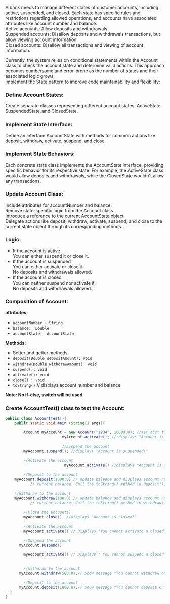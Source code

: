 A bank needs to manage different states of customer accounts, including active, suspended, and closed. Each state has specific rules and restrictions regarding allowed operations, and accounts have associated attributes like account number and balance.  
Active accounts: Allow deposits and withdrawals.  
Suspended accounts: Disallow deposits and withdrawals transactions, but allow viewing account information.  
Closed accounts: Disallow all transactions and viewing of account information.

Currently, the system relies on conditional statements within the Account class to check the account state and determine valid actions. This approach becomes cumbersome and error-prone as the number of states and their associated logic grows.  
Implement the State pattern to improve code maintainability and flexibility:

### Define Account States:
Create separate classes representing different account states: ActiveState, SuspendedState, and ClosedState.

### Implement State Interface:
Define an interface AccountState with methods for common actions like deposit, withdraw, activate, suspend, and close.

### Implement State Behaviors:
Each concrete state class implements the AccountState interface, providing specific behavior for its respective state. For example, the ActiveState class would allow deposits and withdrawals, while the ClosedState wouldn't allow any transactions.

### Update Account Class:
Include attributes for accountNumber and balance.  
Remove state-specific logic from the Account class.  
Introduce a reference to the current AccountState object.  
Delegate actions like deposit, withdraw, activate, suspend, and close to the current state object through its corresponding methods.

### Logic:

- If the account is active  
  You can either suspend it or close it.  
- If the account is suspended  
  You can either activate or close it.  
  No deposits and withdrawals allowed.  
- If the account is closed  
  You can neither suspend nor activate it.  
  No deposits and withdrawals allowed.  

### Composition of Account:
**attributes:**
- `accountNumber : String`
- `balance:  Double`
- `accountState:  AccountState`

**Methods:**
- Setter and getter methods  
- `deposit(Double depositAmount): void`  
- `withdraw(Double withdrawAmount): void`  
- `suspend(): void`  
- `activate(): void`  
- `close() : void`  
- `toString()`   // displays account number and balance

**Note:  No if-else, switch will be used**

### Create AccountTest() class to test the Account:

```java
public class AccountTest(){
	public static void main (String[] args){

  		Account myAccount = new Account("1234", 10000.0); //set acct to active state
                         myAccount.activate(); // displays "Account is already activated!"
  
                         //Suspend the account
  		myAccount.suspend(); //displays "Account is suspended!"
  
  		//Activate the account
                          myAccount.activate() //displays "Account is activated!"
  		
  		//Deposit to the account
  	myAccount.deposit(1000.0);// update balance and displays account number and
           // current balance. Call the toString() method in deposit().    	                                
  
    //Withdraw to the account
  	myAccount.withdraw(100.0);// update balance and displays account number and
           // current balance. Call the toString() method in withdraw().    	                                
  
  		//Close the account()
  		myAccount.close()  //displays "Account is closed!"
  
  		//Activate the account
  		myAccount.activate() // Displays "You cannot activate a closed account!"	
  
  		//Suspend the account
      myAccount.suspend()

  		myAccount.activate() // Displays " You cannot suspend a closed account!"
  
  
  		//Withdraw to the account
      myAccount.withdraw(500.0);// Show message "You cannot withdraw on a closed account!". Call the toString() to show current balance and account number.
  
  		//Deposit to the account
      myAccount.deposit(1000.0);// Show message "You cannot deposit on closed account!". Call the toString() to show current balance and account number.
  }
}
